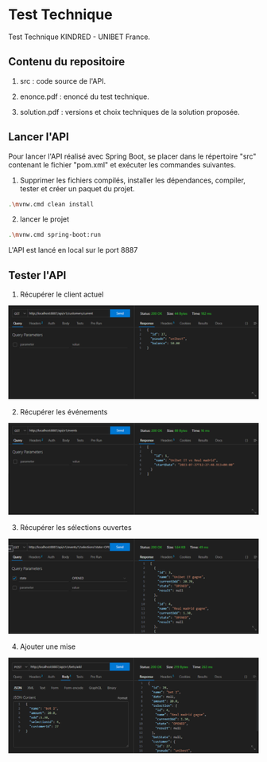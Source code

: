 # Test Technique

Test Technique KINDRED - UNIBET France.

## Contenu du repositoire
1. src : code source de l'API.

2. enonce.pdf : enoncé du test technique.

3. solution.pdf : versions et choix techniques de la solution proposée. 


## Lancer l'API

Pour lancer l'API réalisé avec Spring Boot, se placer dans le répertoire "src" contenant le fichier "pom.xml" et exécuter les commandes suivantes.

1. Supprimer les fichiers compilés, installer les dépendances, compiler, tester et créer un paquet du projet.
```bash
.\mvnw.cmd clean install
```
2. lancer le projet
```bash
.\mvnw.cmd spring-boot:run
```

L'API est lancé en local sur le port 8887

## Tester l'API

1. Récupérer le client actuel

![get client](./images/get_client.png)


2. Récupérer les événements

![get event](./images/get_events.png)


3. Récupérer les sélections ouvertes

![get selection](./images/get_selections.png)


4. Ajouter une mise

![add bet](./images/add_bet.png)
